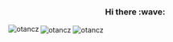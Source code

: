 <h3 align="center">Hi there :wave:</h3>

<img align="left" src="https://github-readme-stats.vercel.app/api?username=otancz&count_private=true&hide_border=true&locale=cs&theme=transparent&include_all_commits=true&show_icons=true" alt="otancz" />

<img align="center" src="https://github-readme-stats.vercel.app/api/top-langs/?username=otancz&hide_border=true&locale=cs&theme=transparent&layout=compact&langs_count=6" alt="otancz" />

<img align="center" src="https://github-readme-stats.vercel.app/api/wakatime?username=otancz&layout=compact&locale=cs&theme=transparent&hide_border=true" alt="otancz" />
